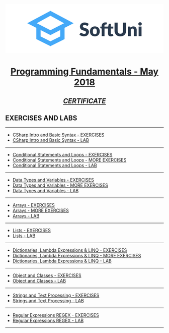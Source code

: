 <p align="center"><img src="https://github.com/blazarow09/ProgrammingBasicsWithCsharp/blob/master/img/logo.png" /></p>

# <a href="https://softuni.bg/trainings/1939/programming-fundamentals-may-2018/internal#lesson-8555"><p align="center">Programming Fundamentals - May 2018<p></a>

## <p align="center"> <a href="https://softuni.bg/certificates/details/55823/ca46e274" > *CERTIFICATE* </a> </p>

## EXERCISES AND LABS
-----------------------------------------------------------------------------
* <a href="https://github.com/blazarow09/ProgrammingFundamentals/tree/master/CsharpIntroAndBasicSyntax%20-%20Exercises" > CSharp Intro and Basic Syntax - EXERCISES </a>
* <a href="https://github.com/blazarow09/ProgrammingFundamentals/tree/master/CsharpIntroAndBasixSyntax%20-%20Lab" > CSharp Intro and Basic Syntax - LAB </a>
-----------------------------------------------------------------------------
* <a href="https://github.com/blazarow09/ProgrammingFundamentals/tree/master/ConditionalStatementsAndLoops%20-%20Exercises" > Conditional Statements and Loops - EXERCISES </a>
* <a href="https://github.com/blazarow09/ProgrammingFundamentals/tree/master/ConditionalStatementsAndLoops%20-%20More%20Exercises" > Conditional Statements and Loops - MORE EXERCISES </a>
* <a href="https://github.com/blazarow09/ProgrammingFundamentals/tree/master/ConditionalStatementsAndLoops%20-%20Lab" > Conditional Statements and Loops - LAB </a>
-----------------------------------------------------------------------------
* <a href="https://github.com/blazarow09/ProgrammingFundamentals/tree/master/DataTypesAndVariables%20-%20Exercises" > Data Types and Variables - EXERCISES </a>
* <a href="https://github.com/blazarow09/ProgrammingFundamentals/tree/master/DataTypesAndVariables%20-%20More%20Exercises" > Data Types and Variables - MORE EXERCISES </a>
* <a href="https://github.com/blazarow09/ProgrammingFundamentals/tree/master/DataTypesAndVariables%20-%20Lab" > Data Types and Variables - LAB </a>
-----------------------------------------------------------------------------
* <a href="https://github.com/blazarow09/ProgrammingFundamentals/tree/master/Arrays%20-%20Exercises" > Arrays - EXERCISES</a>
* <a href="https://github.com/blazarow09/ProgrammingFundamentals/tree/master/Arrays%20-%20More%20Exercises" > Arrays - MORE EXERCISES</a>
* <a href="https://github.com/blazarow09/ProgrammingFundamentals/tree/master/Arays%20-%20Lab" > Arrays - LAB</a>
-----------------------------------------------------------------------------
* <a href="https://github.com/blazarow09/ProgrammingFundamentals/tree/master/LIsts%20-%20Exercises" > Lists - EXERCISES </a>
* <a href="https://github.com/blazarow09/ProgrammingFundamentals/tree/master/Lists%20-%20Lab" > Lists - LAB </a>
-----------------------------------------------------------------------------
* <a href="https://github.com/blazarow09/ProgrammingFundamentals/tree/master/Dictionaries%20-%20Exercises" > Dictionaries, Lambda Expressions & LINQ - EXERCISES </a>
* <a href="https://github.com/blazarow09/ProgrammingFundamentals/tree/master/Dictionaries%20-More%20Exercises" > Dictionaries, Lambda Expressions & LINQ - MORE EXERCISES</a>
* <a href="https://github.com/blazarow09/ProgrammingFundamentals/tree/master/Dictionaries%20-%20Lab" > Dictionaries, Lambda Expressions & LINQ - LAB </a>
-----------------------------------------------------------------------------
* <a href="https://github.com/blazarow09/ProgrammingFundamentals/tree/master/ObjectAndClasses%20-%20Exercises" > Object and Classes - EXERCISES </a>
* <a href="https://github.com/blazarow09/ProgrammingFundamentals/tree/master/ObjectAndClasses%20-%20Lab" > Object and Classes - LAB </a>
-----------------------------------------------------------------------------
* <a href="https://github.com/blazarow09/ProgrammingFundamentals/tree/master/StringAndTextProcessing%20-%20Exercises" > Strings and Text Processing - EXERCISES</a>
* <a href="" > Strings and Text Processing - LAB</a>
-----------------------------------------------------------------------------
* <a href="https://github.com/blazarow09/ProgrammingFundamentals/tree/master/RegularExpressionREGEX%20-%20Exercises" > Regular Expressions REGEX - EXERCISES </a>
* <a href="https://github.com/blazarow09/ProgrammingFundamentals/tree/master/RegularExpressionREGEX%20-%20Lab" > Regular Expressions REGEX - LAB </a>
-----------------------------------------------------------------------------